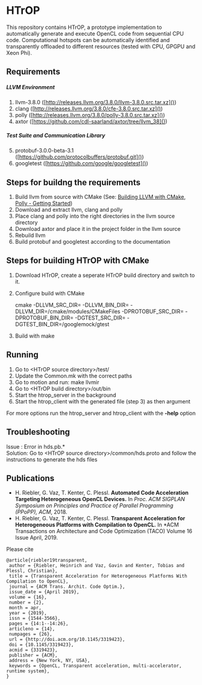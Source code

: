 HTrOP
=====

This repository contains HTrOP, a prototype implementation to automatically generate and execute OpenCL code from sequential CPU code. Computational hotspots can be automatically identified and transparently offloaded to different resources (tested with CPU, GPGPU and Xeon Phi). 


## Requirements

##### LLVM Environment

1. llvm-3.8.0 ([http://releases.llvm.org/3.8.0/llvm-3.8.0.src.tar.xz]())
2. clang ([http://releases.llvm.org/3.8.0/cfe-3.8.0.src.tar.xz]())
3. polly ([http://releases.llvm.org/3.8.0/polly-3.8.0.src.tar.xz]())
4. axtor ([https://github.com/cdl-saarland/axtor/tree/llvm_38]())

##### Test Suite and Communication Library

5. protobuf-3.0.0-beta-3.1 ([https://github.com/protocolbuffers/protobuf.git]())
6. googletest ([https://github.com/google/googletest]())

## Steps for buildng the requirements

1. Build llvm from source with CMake (See: [Building LLVM with CMake](https://llvm.org/docs/CMake.html), [Polly - Getting Started](https://polly.llvm.org/get_started.html))
2. Download and extract llvm, clang and polly
3. Place clang and polly into the right directories in the llvm source directory
4. Download axtor and place it in the project folder in the llvm source
5. Rebuild llvm
6. Build protobuf and googletest according to the documentation

## Steps for building HTrOP with CMake

1. Download HTrOP, create a seperate HTrOP build directory and switch to it.
2. Configure build with CMake


    cmake -DLLVM_SRC_DIR=<path to LLVM source directory> -DLLVM_BIN_DIR=<path to LLVM build directory> -DLLVM_DIR=<path to LLVM build directory>/cmake/modules/CMakeFiles -DPROTOBUF_SRC_DIR=<path to protobuf source directory> -DPROTOBUF_BIN_DIR=<path to protobuf build directory> -DGTEST_SRC_DIR=<path to googletest source directory> -DGTEST_BIN_DIR=<path to googletest build directory>/googlemock/gtest <path to HTroP source diirectory>
3. Build with make

## Running

1. Go to \<HTrOP source directory>/test/
2. Update the Common.mk with the correct paths
3. Go to motion and run: make llvmir
4. Go to \<HTrOP build directory>/out/bin
5. Start the htrop_server in the background
6. Start the htrop_client with the generated file (step 3) as then argument

For more options run the htrop_server and htrop_client with the __-help__ option


## Troubleshooting

Issue : Error in hds.pb.*  
Solution: Go to \<HTrOP source directory>/common/hds.proto and follow the instructions to generate the hds files

## Publications

* H. Riebler, G. Vaz, T. Kenter, C. Plessl. __Automated Code Acceleration Targeting Heterogeneous OpenCL Devices.__ In *Proc. ACM SIGPLAN Symposium on Principles and Practice of Parallel Programming (PPoPP), ACM*, 2018.
* H. Riebler, G. Vaz, T. Kenter, C. Plessl. __Transparent Acceleration for Heterogeneous Platforms with Compilation to OpenCL.__ In *ACM Transactions on Architecture and Code Optimization (TACO) Volume 16 Issue April, 2019.

Please cite
       
    @article{riebler19transparent,
     author = {Riebler, Heinrich and Vaz, Gavin and Kenter, Tobias and Plessl, Christian},
     title = {Transparent Acceleration for Heterogeneous Platforms With Compilation to OpenCL},
     journal = {ACM Trans. Archit. Code Optim.},
     issue_date = {April 2019},
     volume = {16},
     number = {2},
     month = apr,
     year = {2019},
     issn = {1544-3566},
     pages = {14:1--14:26},
     articleno = {14},
     numpages = {26},
     url = {http://doi.acm.org/10.1145/3319423},
     doi = {10.1145/3319423},
     acmid = {3319423},
     publisher = {ACM},
     address = {New York, NY, USA},
     keywords = {OpenCL, Transparent acceleration, multi-accelerator, runtime system},
    } 

